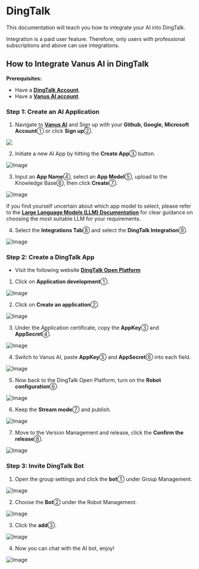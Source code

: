 # DingTalk

This documentation will teach you how to integrate your AI into DingTalk.

Integration is a paid user feature. Therefore, only users with professional subscriptions and above can use integrations.

## How to Integrate Vanus AI in DingTalk

**Prerequisites:**

- Have a [**DingTalk Account**](https://dingtalk.com).
- Have a [**Vanus AI account**](https://ai.vanus.ai).


### Step 1: Create an AI Application

1. Navigate to [**Vanus AI**](https://ai.vanus.ai) and Sign up with your **Github, Google, Microsoft Account**① or click **Sign up**②.  

![](images/image_step_1_1-2.webp)  

2. Initiate a new AI App by hitting the **Create App**③ button.  

![Image](images/image_step_1_3.webp)  

3. Input an **App Name**④, select an **App Model**⑤, upload to the Knowledge Base⑥, then click **Create**⑦.

![Image](images/image_step_1_4-7.webp)

If you find yourself uncertain about which app model to select, please refer to the [**Large Language Models (LLM) Documentation**](https://docs.vanus.ai/vanus-ai/beginning/large-language-models/) for clear guidance on choosing the most suitable LLM for your requirements.

4. Select the **Integrations Tab**⑧ and select the **DingTalk Integration**⑨.

![Image](images/image_step_1_8-9.webp)


### Step 2: Create a DingTalk App

- Visit the following website [**DingTalk Open Platform**](https://open-dev.dingtalk.com) 
1. Click on **Application development**①.

![Image](images/image_step_2_1.webp)

2. Click on **Create an application**②.

![Image](images/image_step_2_2.webp)

3. Under the Application certificate, copy the **AppKey**③ and **AppSecret**④.

![Image](images/image_step_2_3-4.webp)

4. Switch to Vanus AI, paste **AppKey**⑤ and **AppSecret**⑥ into each field.

![Image](images/image_step_2_5.webp)

5. Now back to the DingTalk Open Platform, turn on the **Robot configuration**⑥.

![Image](images/image_step_2_6.webp)


6. Keep the **Stream mode**⑦ and publish.

![Image](images/image_step_2_7.webp)


7. Move to the Version Management and release, click the **Confirm the release**⑧.

![Image](images/image_step_2_8.webp)


### Step 3: Invite DingTalk Bot

1.  Open the group settings and click the **bot**① under Group Management.

![Image](images/image_step_3_1.webp)


2. Choose the **Bot**② under the Robot Management.

![Image](images/image_step_3_2.webp)


3. Click the **add**③.

![Image](images/image_step_3_3.webp)


4. Now you can chat with the AI bot, enjoy!

![Image](images/image_step_3_4.webp)

